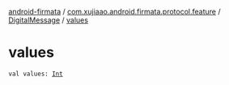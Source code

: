 [android-firmata](../../index.md) / [com.xujiaao.android.firmata.protocol.feature](../index.md) / [DigitalMessage](index.md) / [values](./values.md)

# values

`val values: `[`Int`](https://kotlinlang.org/api/latest/jvm/stdlib/kotlin/-int/index.html)